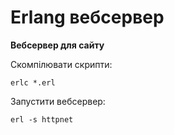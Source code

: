 # Erlang вебсервер
<b>Вебсервер для сайту </b><br/>

Скомпілювати скрипти:

    erlc *.erl

Запустити вебсервер:

    erl -s httpnet